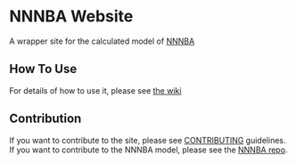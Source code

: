 # NNNBA Website

A wrapper site for the calculated model of [NNNBA](https://github.com/joeyism/nnnba)

## How To Use
For details of how to use it, please see [the wiki](wiki)

## Contribution
If you want to contribute to the site, please see [CONTRIBUTING](https://github.com/joeyism/nnnba_website/blob/master/CONTRIBUTING.md) guidelines. If you want to contribute to the NNNBA model, please see the [NNNBA repo](https://github.com/joeyism/nnnba).
